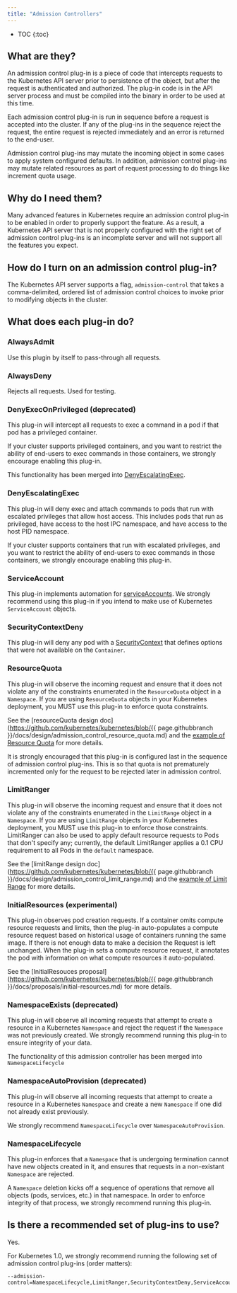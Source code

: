 ```yaml
---
title: "Admission Controllers"
---
```

* TOC
{:toc}

## What are they?

An admission control plug-in is a piece of code that intercepts requests to the Kubernetes
API server prior to persistence of the object, but after the request is authenticated
and authorized.  The plug-in code is in the API server process
and must be compiled into the binary in order to be used at this time.

Each admission control plug-in is run in sequence before a request is accepted into the cluster.  If
any of the plug-ins in the sequence reject the request, the entire request is rejected immediately
and an error is returned to the end-user.

Admission control plug-ins may mutate the incoming object in some cases to apply system configured
defaults.  In addition, admission control plug-ins may mutate related resources as part of request
processing to do things like increment quota usage.

## Why do I need them?

Many advanced features in Kubernetes require an admission control plug-in to be enabled in order
to properly support the feature.  As a result, a Kubernetes API server that is not properly
configured with the right set of admission control plug-ins is an incomplete server and will not
support all the features you expect.

## How do I turn on an admission control plug-in?

The Kubernetes API server supports a flag, `admission-control` that takes a comma-delimited,
ordered list of admission control choices to invoke prior to modifying objects in the cluster.

## What does each plug-in do?

### AlwaysAdmit

Use this plugin by itself to pass-through all requests.

### AlwaysDeny

Rejects all requests.  Used for testing.

### DenyExecOnPrivileged (deprecated)

This plug-in will intercept all requests to exec a command in a pod if that pod has a privileged container.

If your cluster supports privileged containers, and you want to restrict the ability of end-users to exec
commands in those containers, we strongly encourage enabling this plug-in.

This functionality has been merged into [DenyEscalatingExec](#denyescalatingexec).

### DenyEscalatingExec

This plug-in will deny exec and attach commands to pods that run with escalated privileges that
allow host access.  This includes pods that run as privileged, have access to the host IPC namespace, and
have access to the host PID namespace.

If your cluster supports containers that run with escalated privileges, and you want to
restrict the ability of end-users to exec commands in those containers, we strongly encourage
enabling this plug-in.

### ServiceAccount

This plug-in implements automation for [serviceAccounts](/{{page.version}}/docs/user-guide/service-accounts).
We strongly recommend using this plug-in if you intend to make use of Kubernetes `ServiceAccount` objects.

### SecurityContextDeny

This plug-in will deny any pod with a [SecurityContext](/{{page.version}}/docs/user-guide/security-context) that defines options that were not available on the `Container`.

### ResourceQuota

This plug-in will observe the incoming request and ensure that it does not violate any of the constraints
enumerated in the `ResourceQuota` object in a `Namespace`.  If you are using `ResourceQuota`
objects in your Kubernetes deployment, you MUST use this plug-in to enforce quota constraints.

See the [resourceQuota design doc](https://github.com/kubernetes/kubernetes/blob/{{ page.githubbranch }}/docs/design/admission_control_resource_quota.md) and the [example of Resource Quota](resourcequota/) for more details.

It is strongly encouraged that this plug-in is configured last in the sequence of admission control plug-ins.  This is
so that quota is not prematurely incremented only for the request to be rejected later in admission control.

### LimitRanger

This plug-in will observe the incoming request and ensure that it does not violate any of the constraints
enumerated in the `LimitRange` object in a `Namespace`.  If you are using `LimitRange` objects in
your Kubernetes deployment, you MUST use this plug-in to enforce those constraints. LimitRanger can also
be used to apply default resource requests to Pods that don't specify any; currently, the default LimitRanger
applies a 0.1 CPU requirement to all Pods in the `default` namespace.

See the [limitRange design doc](https://github.com/kubernetes/kubernetes/blob/{{ page.githubbranch }}/docs/design/admission_control_limit_range.md) and the [example of Limit Range](limitrange/) for more details.

### InitialResources (experimental)

This plug-in observes pod creation requests. If a container omits compute resource requests and limits,
then the plug-in auto-populates a compute resource request based on historical usage of containers running the same image.
If there is not enough data to make a decision the Request is left unchanged.
When the plug-in sets a compute resource request, it annotates the pod with information on what compute resources it auto-populated.

See the [InitialResouces proposal](https://github.com/kubernetes/kubernetes/blob/{{ page.githubbranch }}/docs/proposals/initial-resources.md) for more details.

### NamespaceExists (deprecated)

This plug-in will observe all incoming requests that attempt to create a resource in a Kubernetes `Namespace`
and reject the request if the `Namespace` was not previously created.  We strongly recommend running
this plug-in to ensure integrity of your data.

The functionality of this admission controller has been merged into `NamespaceLifecycle`

### NamespaceAutoProvision (deprecated)

This plug-in will observe all incoming requests that attempt to create a resource in a Kubernetes `Namespace`
and create a new `Namespace` if one did not already exist previously.

We strongly recommend `NamespaceLifecycle` over `NamespaceAutoProvision`.

### NamespaceLifecycle

This plug-in enforces that a `Namespace` that is undergoing termination cannot have new objects created in it,
and ensures that requests in a non-existant `Namespace` are rejected.

A `Namespace` deletion kicks off a sequence of operations that remove all objects (pods, services, etc.) in that
namespace.  In order to enforce integrity of that process, we strongly recommend running this plug-in.

## Is there a recommended set of plug-ins to use?

Yes.

For Kubernetes 1.0, we strongly recommend running the following set of admission control plug-ins (order matters):

```shell
--admission-control=NamespaceLifecycle,LimitRanger,SecurityContextDeny,ServiceAccount,ResourceQuota
```
